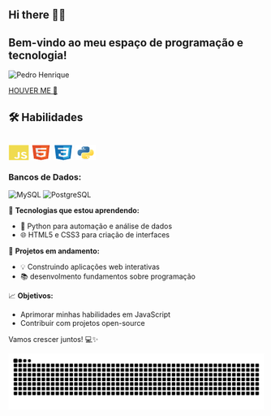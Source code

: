 ## Hi there  👨‍💻


## Bem-vindo ao meu espaço de programação e tecnologia!

![Pedro Henrique](https://github.com/user-attachments/assets/10e476d7-0111-4680-b58d-2e1f6fc2819d)

[HOUVER ME 🚀](https://my-portifolio-gamma-ten.vercel.app/)


 ## 🛠️ Habilidades
<div style="display: inline_block"><br>
  <img align="center" alt="Tech-Js" height="30" width="40" src="https://raw.githubusercontent.com/devicons/devicon/master/icons/javascript/javascript-plain.svg">
  <img align="center" alt="Tech-HTML" height="30" width="40" src="https://raw.githubusercontent.com/devicons/devicon/master/icons/html5/html5-original.svg">
  <img align="center" alt="Tech-CSS" height="30" width="40" src="https://raw.githubusercontent.com/devicons/devicon/master/icons/css3/css3-original.svg">
   <img align="center" alt="Tech-Python" height="30" width="40" src="https://raw.githubusercontent.com/devicons/devicon/master/icons/python/python-original.svg">

</div>

### Bancos de Dados:
![MySQL](https://img.shields.io/badge/MySQL-4479A1?style=for-the-badge&logo=mysql&logoColor=white)
![PostgreSQL](https://img.shields.io/badge/PostgreSQL-336791?style=for-the-badge&logo=postgresql&logoColor=white)



🌱 **Tecnologias que estou aprendendo:**
- 🐍 Python para automação e análise de dados
- 🌐 HTML5 e CSS3 para criação de interfaces

🚀 **Projetos em andamento:**
- 💡 Construindo aplicações web interativas
- 📚 desenvolmento fundamentos sobre programação

📈 **Objetivos:**
- Aprimorar minhas habilidades em JavaScript
- Contribuir com projetos open-source

Vamos crescer juntos! 💻✨



<picture align="center">
  <source media="(prefers-color-scheme: dark)" srcset="https://raw.githubusercontent.com/phe-dev/phe-dev/output/github-contribution-grid-snake-dark.svg">
  <source media="(prefers-color-scheme: light)" srcset="https://raw.githubusercontent.com/phe-dev/phe-dev/output/github-contribution-grid-snake-dark.svg">
  <img align="center" alt="github contribution grid snake animation" src="https://raw.githubusercontent.com/phe-dev/phe-dev/output/github-contribution-grid-snake.svg">
</picture>






